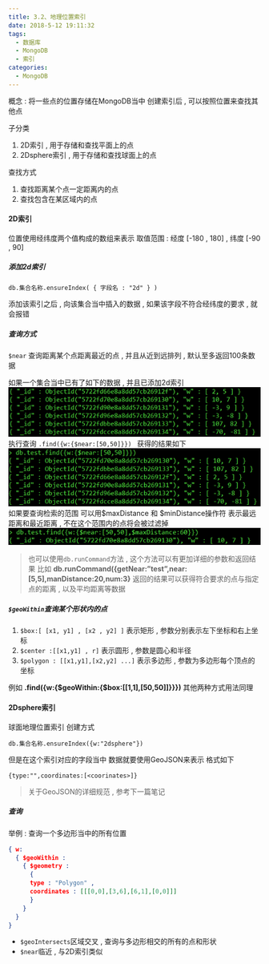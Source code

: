 ```yaml
---
title: 3.2、地理位置索引
date: 2018-5-12 19:11:32
tags: 
  - 数据库
  - MongoDB
  - 索引
categories: 
  - MongoDB
---
```

概念 : 将一些点的位置存储在MongoDB当中 
创建索引后 , 可以按照位置来查找其他点
<!-- more -->

子分类
1. 2D索引 , 用于存储和查找平面上的点
2. 2Dsphere索引 , 用于存储和查找球面上的点

查找方式
1. 查找距离某个点一定距离内的点
2. 查找包含在某区域内的点

#### 2D索引
位置使用经纬度两个值构成的数组来表示 
取值范围 : 经度 [-180 , 180] , 纬度 [-90 , 90]

##### 添加2d索引 
```
db.集合名称.ensureIndex( { 字段名 : "2d" } )
```
添加该索引之后 , 向该集合当中插入的数据 , 如果该字段不符合经纬度的要求 , 就会报错

##### 查询方式
`$near` 查询距离某个点距离最近的点 , 并且从近到远排列 , 默认至多返回100条数据

如果一个集合当中已有了如下的数据 , 并且已添加2d索引
![location index](/images/MongoDB/location_index1.png)
执行查询 
`.find({w:{$near:[50,50]}}) `
获得的结果如下
![location index](/images/MongoDB/location_index2.png)
如果要查询检索的范围 
可以用$maxDistance 和 $minDistance操作符 
表示最远距离和最近距离 , 不在这个范围内的点将会被过滤掉
![location index](/images/MongoDB/location_index3.png)

> 也可以使用`db.runCommand`方法 , 这个方法可以有更加详细的参数和返回结果 
比如 **db.runCommand({getNear:”test”,near:[5,5],manDistance:20,num:3}**
返回的结果可以获得符合要求的点与指定点的距离 , 以及平均距离等数据

##### `$geoWithin`查询某个形状内的点
1. `$box:[ [x1, y1] , [x2 , y2] ]` 表示矩形 , 参数分别表示左下坐标和右上坐标
2. `$center :[[x1,y1] , r]` 表示圆形 , 参数是圆心和半径
3. `$polygon : [[x1,y1],[x2,y2] ...]` 表示多边形 , 参数为多边形每个顶点的坐标

例如 **.find({w:{$geoWithin:{$box:[[1,1],[50,50]]}}})**
其他两种方式用法同理


#### 2Dsphere索引
球面地理位置索引 
创建方式 
```
db.集合名称.ensureIndex({w:"2dsphere"}) 
```
但是在这个索引对应的字段当中 
数据就要使用GeoJSON来表示 
格式如下 
```
{type:"",coordinates:[<coorinates>]} 
```
> 关于GeoJSON的详细规范 , 参考下一篇笔记

##### 查询
举例 : 查询一个多边形当中的所有位置
```json
{ w:
  { $geoWithin :
    { $geometry :
      {
      type : "Polygon" ,
      coordinates : [[[0,0],[3,6],[6,1],[0,0]]]
      }
    }
  }
} 
```
+ `$geoIntersects`区域交叉 , 查询与多边形相交的所有的点和形状
+ `$near`临近 , 与2D索引类似